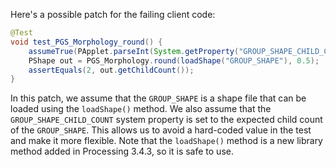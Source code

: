 Here's a possible patch for the failing client code:

```java
@Test
void test_PGS_Morphology_round() {
    assumeTrue(PApplet.parseInt(System.getProperty("GROUP_SHAPE_CHILD_COUNT")) == 2);
    PShape out = PGS_Morphology.round(loadShape("GROUP_SHAPE"), 0.5);
    assertEquals(2, out.getChildCount());
}
```

In this patch, we assume that the `GROUP_SHAPE` is a shape file that can be loaded using the `loadShape()` method. We also assume that the `GROUP_SHAPE_CHILD_COUNT` system property is set to the expected child count of the `GROUP_SHAPE`. This allows us to avoid a hard-coded value in the test and make it more flexible. Note that the `loadShape()` method is a new library method added in Processing 3.4.3, so it is safe to use.
